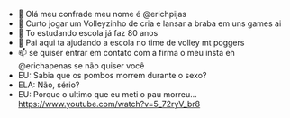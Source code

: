 - 👋 Olá meu confrade meu nome é @erichpijas
- 👀 Curto jogar um Volleyzinho de cria e lansar a braba em uns games ai
- 🌱 To estudando escola já faz 80 anos
- 💞️ Pai aqui ta ajudando a escola no time de volley mt poggers
- 📫 se quiser entrar em contato com a firma o meu insta eh @erichapenas se não quiser você
- EU: Sabia que os pombos morrem durante o sexo?
- ELA: Não, sério?
- EU: Porque o ultimo que eu meti o pau morreu...
https://www.youtube.com/watch?v=5_72ryV_br8
